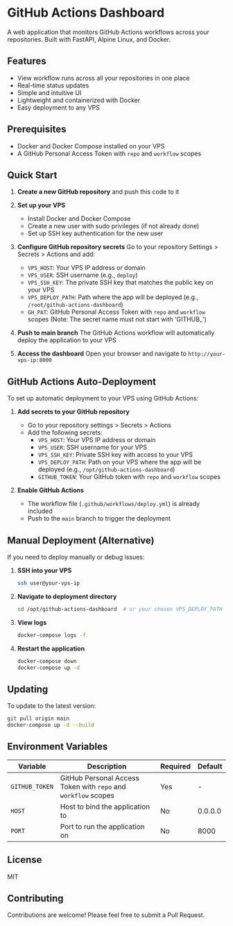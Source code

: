 # GitHub Actions Dashboard

A web application that monitors GitHub Actions workflows across your repositories. Built with FastAPI, Alpine Linux, and Docker.

## Features

- View workflow runs across all your repositories in one place
- Real-time status updates
- Simple and intuitive UI
- Lightweight and containerized with Docker
- Easy deployment to any VPS

## Prerequisites

- Docker and Docker Compose installed on your VPS
- A GitHub Personal Access Token with `repo` and `workflow` scopes

## Quick Start

1. **Create a new GitHub repository** and push this code to it

2. **Set up your VPS**
   - Install Docker and Docker Compose
   - Create a new user with sudo privileges (if not already done)
   - Set up SSH key authentication for the new user

3. **Configure GitHub repository secrets**
   Go to your repository Settings > Secrets > Actions and add:
   - `VPS_HOST`: Your VPS IP address or domain
   - `VPS_USER`: SSH username (e.g., `deploy`)
   - `VPS_SSH_KEY`: The private SSH key that matches the public key on your VPS
   - `VPS_DEPLOY_PATH`: Path where the app will be deployed (e.g., `/root/github-actions-dashboard`)
   - `GH_PAT`: GitHub Personal Access Token with `repo` and `workflow` scopes (Note: The secret name must not start with 'GITHUB_')

4. **Push to main branch**
   The GitHub Actions workflow will automatically deploy the application to your VPS

5. **Access the dashboard**
   Open your browser and navigate to `http://your-vps-ip:8000`

## GitHub Actions Auto-Deployment

To set up automatic deployment to your VPS using GitHub Actions:

1. **Add secrets to your GitHub repository**
   - Go to your repository settings > Secrets > Actions
   - Add the following secrets:
     - `VPS_HOST`: Your VPS IP address or domain
     - `VPS_USER`: SSH username for your VPS
     - `VPS_SSH_KEY`: Private SSH key with access to your VPS
     - `VPS_DEPLOY_PATH`: Path on your VPS where the app will be deployed (e.g., `/opt/github-actions-dashboard`)
     - `GITHUB_TOKEN`: Your GitHub token with `repo` and `workflow` scopes

2. **Enable GitHub Actions**
   - The workflow file (`.github/workflows/deploy.yml`) is already included
   - Push to the `main` branch to trigger the deployment

## Manual Deployment (Alternative)

If you need to deploy manually or debug issues:

1. **SSH into your VPS**
   ```bash
   ssh user@your-vps-ip
   ```

2. **Navigate to deployment directory**
   ```bash
   cd /opt/github-actions-dashboard  # or your chosen VPS_DEPLOY_PATH
   ```

3. **View logs**
   ```bash
   docker-compose logs -f
   ```

4. **Restart the application**
   ```bash
   docker-compose down
   docker-compose up -d
   ```

## Updating

To update to the latest version:

```bash
git pull origin main
docker-compose up -d --build
```

## Environment Variables

| Variable | Description | Required | Default |
|----------|-------------|----------|---------|
| `GITHUB_TOKEN` | GitHub Personal Access Token with `repo` and `workflow` scopes | Yes | - |
| `HOST` | Host to bind the application to | No | 0.0.0.0 |
| `PORT` | Port to run the application on | No | 8000 |

## License

MIT

## Contributing

Contributions are welcome! Please feel free to submit a Pull Request.
